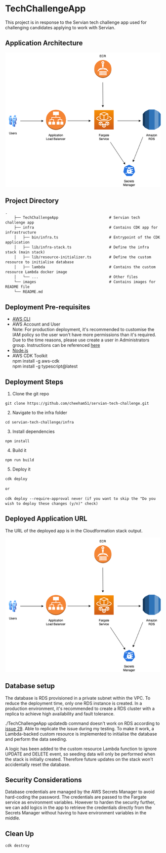 # TechChallengeApp

This project is in response to the Servian tech challenge app used for challenging candidates applying to work with Servian.

## Application Architecture

![architecture](./images/techchallenge.png)
 
## Project Directory

```
.
    ├── TechChallengeApp                       # Servian tech challenge app
    ├── infra                                  # Contains CDK app for infrastructure
    │   ├── bin/infra.ts                       # Entrypoint of the CDK application
    │   ├── lib/infra-stack.ts                 # Define the infra stack (main stack)
    │   ├── lib/resource-initializer.ts        # Define the custom resource to initialise database
    │   ├── lambda                             # Contains the custom resource Lambda docker image
    │   └── ...                                # Other files
    └── images                                 # Contains images for README file
    └── README.md
```

## Deployment Pre-requisites

* [AWS CLI](https://docs.aws.amazon.com/cli/latest/userguide/getting-started-install.html)
* AWS Account and User\
Note: For production deployment, it's recommended to customise the IAM policy so the user won't have more permissions than it's required. Due to the time reasons, please use create a user in Administrators group. Instructions can be referenced [here](https://docs.aws.amazon.com/cli/latest/userguide/getting-started-prereqs.html)
* [Node.js](https://nodejs.org/en/)
* AWS CDK Toolkit\
  npm install -g aws-cdk \
  npm install -g typescript@latest

## Deployment Steps

1. Clone the git repo

```
git clone https://github.com/cheeham51/servian-tech-challenge.git 
```

2. Navigate to the infra folder

```
cd servian-tech-challenge/infra
```

3. Install dependencies

```
npm install
```

4. Build it

```
npm run build
```

5. Deploy it

```
cdk deploy

or

cdk deploy --require-approval never (if you want to skip the "Do you wish to deploy these changes (y/n)" check)
```

## Deployed Application URL

The URL of the deployed app is in the Cloudformation stack output.

![output](./images/techchallenge.png)

## Database setup

The database is RDS provisioned in a private subnet within the VPC. To reduce the deployment time, only one RDS instance is created. In a production environment, it's recommended to create a RDS cluster with a replica to achieve high availability and fault tolerance.

./TechChallengeApp updatedb command doesn't work on RDS according to [issue 29](https://github.com/servian/TechChallengeApp/issues/29). Able to replicate the issue during my testing. To make it work, a Lambda-backed custom resource is implemented to initialise the database and perform the data seeding.

A logic has been added to the custom resource Lambda function to ignore UPDATE and DELETE event, so seeding data will only be performed when the stack is initially created. Therefore future updates on the stack won't accidentally reset the database.

## Security Considerations

Database credentials are managed by the AWS Secrets Manager to avoid hard-coding the password. The credentials are passed to the Fargate service as environment variables. However to harden the security further, we can add logics in the app to retrieve the credentials directly from the Secrets Manager without having to have environment variables in the middle.

## Clean Up

```
cdk destroy